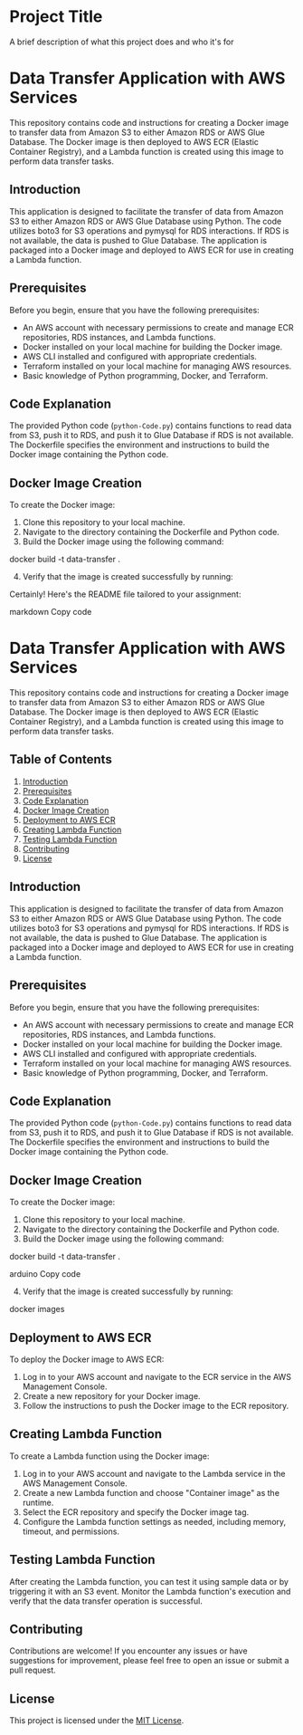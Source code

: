 
# Project Title

A brief description of what this project does and who it's for

# Data Transfer Application with AWS Services

This repository contains code and instructions for creating a Docker image to transfer data from Amazon S3 to either Amazon RDS or AWS Glue Database. The Docker image is then deployed to AWS ECR (Elastic Container Registry), and a Lambda function is created using this image to perform data transfer tasks.


## Introduction

This application is designed to facilitate the transfer of data from Amazon S3 to either Amazon RDS or AWS Glue Database using Python. The code utilizes boto3 for S3 operations and pymysql for RDS interactions. If RDS is not available, the data is pushed to Glue Database. The application is packaged into a Docker image and deployed to AWS ECR for use in creating a Lambda function.

## Prerequisites

Before you begin, ensure that you have the following prerequisites:

- An AWS account with necessary permissions to create and manage ECR repositories, RDS instances, and Lambda functions.
- Docker installed on your local machine for building the Docker image.
- AWS CLI installed and configured with appropriate credentials.
- Terraform installed on your local machine for managing AWS resources.
- Basic knowledge of Python programming, Docker, and Terraform.

## Code Explanation

The provided Python code (`python-Code.py`) contains functions to read data from S3, push it to RDS, and push it to Glue Database if RDS is not available. The Dockerfile specifies the environment and instructions to build the Docker image containing the Python code.

## Docker Image Creation

To create the Docker image:

1. Clone this repository to your local machine.
2. Navigate to the directory containing the Dockerfile and Python code.
3. Build the Docker image using the following command:

docker build -t data-transfer .

4. Verify that the image is created successfully by running:


Certainly! Here's the README file tailored to your assignment:

markdown
Copy code
# Data Transfer Application with AWS Services

This repository contains code and instructions for creating a Docker image to transfer data from Amazon S3 to either Amazon RDS or AWS Glue Database. The Docker image is then deployed to AWS ECR (Elastic Container Registry), and a Lambda function is created using this image to perform data transfer tasks.

## Table of Contents

1. [Introduction](#introduction)
2. [Prerequisites](#prerequisites)
3. [Code Explanation](#code-explanation)
4. [Docker Image Creation](#docker-image-creation)
5. [Deployment to AWS ECR](#deployment-to-aws-ecr)
6. [Creating Lambda Function](#creating-lambda-function)
7. [Testing Lambda Function](#testing-lambda-function)
8. [Contributing](#contributing)
9. [License](#license)

## Introduction

This application is designed to facilitate the transfer of data from Amazon S3 to either Amazon RDS or AWS Glue Database using Python. The code utilizes boto3 for S3 operations and pymysql for RDS interactions. If RDS is not available, the data is pushed to Glue Database. The application is packaged into a Docker image and deployed to AWS ECR for use in creating a Lambda function.

## Prerequisites

Before you begin, ensure that you have the following prerequisites:

- An AWS account with necessary permissions to create and manage ECR repositories, RDS instances, and Lambda functions.
- Docker installed on your local machine for building the Docker image.
- AWS CLI installed and configured with appropriate credentials.
- Terraform installed on your local machine for managing AWS resources.
- Basic knowledge of Python programming, Docker, and Terraform.

## Code Explanation

The provided Python code (`python-Code.py`) contains functions to read data from S3, push it to RDS, and push it to Glue Database if RDS is not available. The Dockerfile specifies the environment and instructions to build the Docker image containing the Python code.

## Docker Image Creation

To create the Docker image:

1. Clone this repository to your local machine.
2. Navigate to the directory containing the Dockerfile and Python code.
3. Build the Docker image using the following command:

docker build -t data-transfer .

arduino
Copy code

4. Verify that the image is created successfully by running:

docker images

## Deployment to AWS ECR

To deploy the Docker image to AWS ECR:

1. Log in to your AWS account and navigate to the ECR service in the AWS Management Console.
2. Create a new repository for your Docker image.
3. Follow the instructions to push the Docker image to the ECR repository.

## Creating Lambda Function

To create a Lambda function using the Docker image:

1. Log in to your AWS account and navigate to the Lambda service in the AWS Management Console.
2. Create a new Lambda function and choose "Container image" as the runtime.
3. Select the ECR repository and specify the Docker image tag.
4. Configure the Lambda function settings as needed, including memory, timeout, and permissions.

## Testing Lambda Function

After creating the Lambda function, you can test it using sample data or by triggering it with an S3 event. Monitor the Lambda function's execution and verify that the data transfer operation is successful.

## Contributing

Contributions are welcome! If you encounter any issues or have suggestions for improvement, please feel free to open an issue or submit a pull request.

## License

This project is licensed under the [MIT License](LICENSE).
